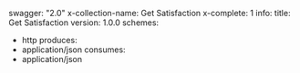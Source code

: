 swagger: "2.0"
x-collection-name: Get Satisfaction
x-complete: 1
info:
  title: Get Satisfaction
  version: 1.0.0
schemes:
- http
produces:
- application/json
consumes:
- application/json